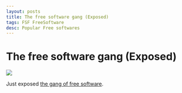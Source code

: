 ```yaml
---
layout: posts
title: The free software gang (Exposed)
tags: FSF FreeSoftware
desc: Popular Free softwares
---
```


# The free software gang (Exposed)

[![](http://2.bp.blogspot.com/-0MQFSQAQ4u4/UzzyBXE6W1I/AAAAAAAABUs/07jjZOwv5vM/s1600/meet_the_gang_exposed.png)](http://2.bp.blogspot.com/-0MQFSQAQ4u4/UzzyBXE6W1I/AAAAAAAABUs/07jjZOwv5vM/s1600/meet_the_gang_exposed.png)

Just exposed [the gang of free software](http://www.fsf.org/working-together/gang).

